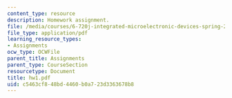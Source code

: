 ```yaml
---
content_type: resource
description: Homework assignment.
file: /media/courses/6-720j-integrated-microelectronic-devices-spring-2007/c5463cf848bd4460b0a723d3363678b8_hw1.pdf
file_type: application/pdf
learning_resource_types:
- Assignments
ocw_type: OCWFile
parent_title: Assignments
parent_type: CourseSection
resourcetype: Document
title: hw1.pdf
uid: c5463cf8-48bd-4460-b0a7-23d3363678b8
---
```

